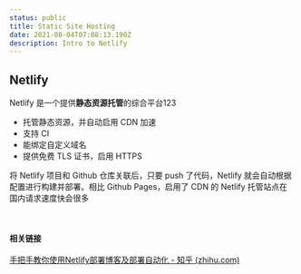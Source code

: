 ```yaml
---
status: public
title: Static Site Hosting
date: 2021-08-04T07:08:13.190Z
description: Intro to Netlify
---
```

## Netlify
Netlify 是一个提供**静态资源托管**的综合平台123

- 托管静态资源，并自动启用 CDN 加速
- 支持 CI
- 能绑定自定义域名
- 提供免费 TLS 证书，启用 HTTPS


将 Netlify 项目和 Github 仓库关联后，只要 push 了代码，Netlify 就会自动根据配置进行构建并部署。相比 Github Pages，启用了 CDN 的 Netlify 托管站点在国内请求速度快会很多

<br />

#### 相关链接
[手把手教你使用Netlify部署博客及部署自动化 - 知乎 (zhihu.com)](https://zhuanlan.zhihu.com/p/55252024)